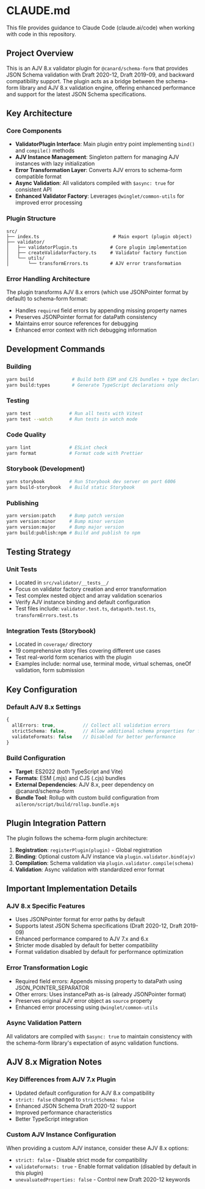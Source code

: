 # CLAUDE.md

This file provides guidance to Claude Code (claude.ai/code) when working with code in this repository.

## Project Overview

This is an AJV 8.x validator plugin for `@canard/schema-form` that provides JSON Schema validation with Draft 2020-12, Draft 2019-09, and backward compatibility support. The plugin acts as a bridge between the schema-form library and AJV 8.x validation engine, offering enhanced performance and support for the latest JSON Schema specifications.

## Key Architecture

### Core Components

- **ValidatorPlugin Interface**: Main plugin entry point implementing `bind()` and `compile()` methods
- **AJV Instance Management**: Singleton pattern for managing AJV instances with lazy initialization
- **Error Transformation Layer**: Converts AJV errors to schema-form compatible format
- **Async Validation**: All validators compiled with `$async: true` for consistent API
- **Enhanced Validator Factory**: Leverages `@winglet/common-utils` for improved error processing

### Plugin Structure

```
src/
├── index.ts                           # Main export (plugin object)
├── validator/
│   ├── validatorPlugin.ts            # Core plugin implementation
│   ├── createValidatorFactory.ts     # Validator factory function
│   └── utils/
│       └── transformErrors.ts        # AJV error transformation
```

### Error Handling Architecture

The plugin transforms AJV 8.x errors (which use JSONPointer format by default) to schema-form format:
- Handles `required` field errors by appending missing property names
- Preserves JSONPointer format for dataPath consistency
- Maintains error source references for debugging
- Enhanced error context with rich debugging information

## Development Commands

### Building
```bash
yarn build              # Build both ESM and CJS bundles + type declarations
yarn build:types        # Generate TypeScript declarations only
```

### Testing
```bash
yarn test              # Run all tests with Vitest
yarn test --watch      # Run tests in watch mode
```

### Code Quality
```bash
yarn lint              # ESLint check
yarn format            # Format code with Prettier
```

### Storybook (Development)
```bash
yarn storybook         # Run Storybook dev server on port 6006
yarn build-storybook   # Build static Storybook
```

### Publishing
```bash
yarn version:patch     # Bump patch version
yarn version:minor     # Bump minor version
yarn version:major     # Bump major version
yarn build:publish:npm # Build and publish to npm
```

## Testing Strategy

### Unit Tests
- Located in `src/validator/__tests__/`
- Focus on validator factory creation and error transformation
- Test complex nested object and array validation scenarios
- Verify AJV instance binding and default configuration
- Test files include: `validator.test.ts`, `datapath.test.ts`, `transformErrors.test.ts`

### Integration Tests (Storybook)
- Located in `coverage/` directory
- 19 comprehensive story files covering different use cases
- Test real-world form scenarios with the plugin
- Examples include: normal use, terminal mode, virtual schemas, oneOf validation, form submission

## Key Configuration

### Default AJV 8.x Settings
```typescript
{
  allErrors: true,          // Collect all validation errors
  strictSchema: false,      // Allow additional schema properties for flexibility
  validateFormats: false    // Disabled for better performance
}
```

### Build Configuration
- **Target**: ES2022 (both TypeScript and Vite)
- **Formats**: ESM (.mjs) and CJS (.cjs) bundles
- **External Dependencies**: AJV 8.x, peer dependency on @canard/schema-form
- **Bundle Tool**: Rollup with custom build configuration from `aileron/script/build/rollup.bundle.mjs`

## Plugin Integration Pattern

The plugin follows the schema-form plugin architecture:
1. **Registration**: `registerPlugin(plugin)` - Global registration
2. **Binding**: Optional custom AJV instance via `plugin.validator.bind(ajv)`
3. **Compilation**: Schema validation via `plugin.validator.compile(schema)`
4. **Validation**: Async validation with standardized error format

## Important Implementation Details

### AJV 8.x Specific Features
- Uses JSONPointer format for error paths by default
- Supports latest JSON Schema specifications (Draft 2020-12, Draft 2019-09)
- Enhanced performance compared to AJV 7.x and 6.x
- Stricter mode disabled by default for better compatibility
- Format validation disabled by default for performance optimization

### Error Transformation Logic
- Required field errors: Appends missing property to dataPath using JSON_POINTER_SEPARATOR
- Other errors: Uses instancePath as-is (already JSONPointer format)
- Preserves original AJV error object as `source` property
- Enhanced error processing using `@winglet/common-utils`

### Async Validation Pattern
All validators are compiled with `$async: true` to maintain consistency with the schema-form library's expectation of async validation functions.

## AJV 8.x Migration Notes

### Key Differences from AJV 7.x Plugin
- Updated default configuration for AJV 8.x compatibility
- `strict: false` changed to `strictSchema: false`
- Enhanced JSON Schema Draft 2020-12 support
- Improved performance characteristics
- Better TypeScript integration

### Custom AJV Instance Configuration
When providing a custom AJV instance, consider these AJV 8.x options:
- `strict: false` - Disable strict mode for compatibility
- `validateFormats: true` - Enable format validation (disabled by default in this plugin)
- `unevaluatedProperties: false` - Control new Draft 2020-12 keywords